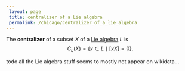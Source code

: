 ```yaml
---
 layout: page
 title: centralizer of a Lie algebra
 permalink: /chicago/centralizer_of_a_lie_algebra
---
```

The **centralizer** of a subset $X$ of a [Lie algebra](https://defsmath.github.io/DefsMath/Lie_algebra) $L$ is $$C_L(X) = \{x\in L \mid [xX]=0\}.$$

todo all the Lie algebra stuff seems to mostly not appear on wikidata...